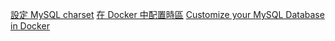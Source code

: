 [設定 MySQL charset](https://stackoverflow.com/questions/46004648/how-to-setup-mysql-with-utf-8-using-docker-compose)
[在 Docker 中配置時區](https://tommy.net.cn/2015/02/05/config-timezone-in-docker/)
[Customize your MySQL Database in Docker](https://medium.com/better-programming/customize-your-mysql-database-in-docker-723ffd59d8fb)